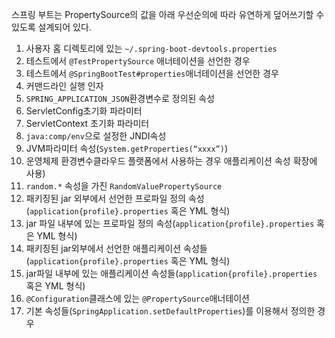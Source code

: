 스프링 부트는 PropertySource의 값을 아래 우선순의에 따라 유연하게 덮어쓰기할 수 있도록 설계되어 있다.
1. 사용자 홈 디렉토리에 있는 ```~/.spring-boot-devtools.properties```
2. 테스트에서 ```@TestPropertySource``` 애너테이션을 선언한 경우
3. 테스트에서 ```@SpringBootTest#properties```애너테이션을 선언한 경우
4. 커맨드라인 실행 인자
5. ```SPRING_APPLICATION_JSON```환경변수로 정의된 속성
6. ServletConfig초기화 파라미터
7. ServletContext 초기화 파라미터
8. ```java:comp/env```으로 설정한 JNDI속성
9. JVM파라미터 속성(```System.getProperties(“xxxx”)```)
10. 운영체제 환경변수클라우드 플랫폼에서 사용하는 경우 애플리케이션 속성 확장에 사용)
11. ```random.*``` 속성을 가진 ```RandomValuePropertySource```
12. 패키징된 jar 외부에서 선언한 프로파일 정의 속성(```application{profile}.properties``` 혹은 YML 형식)
13. jar 파일 내부에 있는 프로파일 정의 속성(```application{profile}.properties``` 혹은 YML 형식)
14. 패키징된 jar외부에서 선언한 애플리케이션 속성들(```application{profile}.properties``` 혹은 YML 형식)
15. jar파일 내부에 있는 애플리케이션 속성들(```application{profile}.properties``` 혹은 YML 형식)
16. ```@Configuration```클래스에 있는 ```@PropertySource```애너테이션
17. 기본 속성들(```SpringApplication.setDefaultProperties```)를 이용해서 정의한 경우
